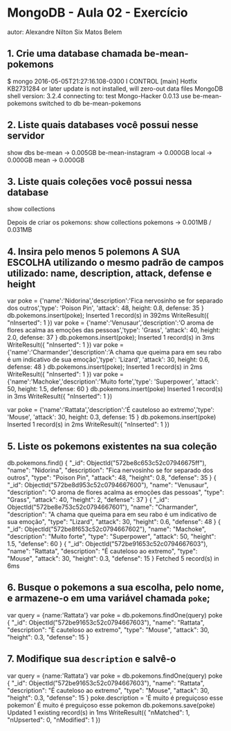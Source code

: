# MongoDB - Aula 02 - Exercício
autor: Alexandre Nilton Six Matos Belem

## 1. Crie uma database chamada be-mean-pokemons
$ mongo
2016-05-05T21:27:16.108-0300 I CONTROL  [main] Hotfix KB2731284 or later update is not installed, will zero-out data files
MongoDB shell version: 3.2.4
connecting to: test
Mongo-Hacker 0.0.13
use be-mean-pokemons
switched to db be-mean-pokemons

## 2. Liste quais databases você possui nesse servidor
show dbs
be-mean           → 0.005GB
be-mean-instagram → 0.000GB
local             → 0.000GB
mean              → 0.000GB

## 3. Liste quais coleções você possui nessa database
show collections

Depois de criar os pokemons:
show collections
pokemons → 0.001MB / 0.031MB

## 4. Insira pelo menos 5 polemons A SUA ESCOLHA utilizando o mesmo padrão de campos utilizado: name, description, attack, defense e height
var poke = {'name':'Nidorina','description':'Fica nervosinho se for separado dos outros','type': 'Poison Pin', 'attack': 48, height: 0.8, defense: 35 }
db.pokemons.insert(poke);
Inserted 1 record(s) in 392ms
WriteResult({
  "nInserted": 1
})
var poke = {'name':'Venusaur','description':'O aroma de flores acalma as emoções das pessoas','type': 'Grass', 'attack': 40, height: 2.0, defense: 37 }
db.pokemons.insert(poke);
Inserted 1 record(s) in 3ms
WriteResult({
  "nInserted": 1
})
var poke = {'name':'Charmander','description':'A chama que queima para em seu rabo é um indicativo de sua emoção','type': 'Lizard', 'attack': 30, height: 0.6, defense: 48 }
db.pokemons.insert(poke);
Inserted 1 record(s) in 2ms
WriteResult({
  "nInserted": 1
})
var poke = {'name':'Machoke','description':'Muito forte','type': 'Superpower', 'attack': 50, height: 1.5, defense: 60 }
db.pokemons.insert(poke)
Inserted 1 record(s) in 3ms
WriteResult({
  "nInserted": 1
})

var poke = {'name':'Rattata','description':'É cauteloso ao extremo','type': 'Mouse', 'attack': 30, height: 0.3, defense: 15 }
db.pokemons.insert(poke)
Inserted 1 record(s) in 2ms
WriteResult({
  "nInserted": 1
})

## 5. Liste os pokemons existentes na sua coleção
db.pokemons.find()
{
  "_id": ObjectId("572be8c653c52c07946675ff"),
  "name": "Nidorina",
  "description": "Fica nervosinho se for separado dos outros",
  "type": "Poison Pin",
  "attack": 48,
  "height": 0.8,
  "defense": 35
}
{
  "_id": ObjectId("572be8d953c52c0794667600"),
  "name": "Venusaur",
  "description": "O aroma de flores acalma as emoções das pessoas",
  "type": "Grass",
  "attack": 40,
  "height": 2,
  "defense": 37
}
{
  "_id": ObjectId("572be8e753c52c0794667601"),
  "name": "Charmander",
  "description": "A chama que queima para em seu rabo é um indicativo de sua emoção",
  "type": "Lizard",
  "attack": 30,
  "height": 0.6,
  "defense": 48
}
{
  "_id": ObjectId("572be8f653c52c0794667602"),
  "name": "Machoke",
  "description": "Muito forte",
  "type": "Superpower",
  "attack": 50,
  "height": 1.5,
  "defense": 60
}
{
  "_id": ObjectId("572be91653c52c0794667603"),
  "name": "Rattata",
  "description": "É cauteloso ao extremo",
  "type": "Mouse",
  "attack": 30,
  "height": 0.3,
  "defense": 15
}
Fetched 5 record(s) in 6ms

## 6. Busque o pokemons a sua escolha, pelo nome, e armazene-o em uma variável chamada `poke`;

var query = {name:'Rattata'}
var poke = db.pokemons.findOne(query)
poke
{
  "_id": ObjectId("572be91653c52c0794667603"),
  "name": "Rattata",
  "description": "É cauteloso ao extremo",
  "type": "Mouse",
  "attack": 30,
  "height": 0.3,
  "defense": 15
}

## 7. Modifique sua `description` e salvê-o

var query = {name:'Rattata'}
var poke = db.pokemons.findOne(query)
poke
{
  "_id": ObjectId("572be91653c52c0794667603"),
  "name": "Rattata",
  "description": "É cauteloso ao extremo",
  "type": "Mouse",
  "attack": 30,
  "height": 0.3,
  "defense": 15
}
poke.description = 'É muito é preguiçoso esse pokemon'
É muito é preguiçoso esse pokemon
db.pokemons.save(poke)
Updated 1 existing record(s) in 1ms
WriteResult({
  "nMatched": 1,
  "nUpserted": 0,
  "nModified": 1
})

